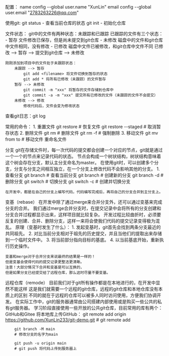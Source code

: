 配置：
	name
		config --global user.name "XunLin"
	email
		config --global user.email "2783263226@qq.com"

使用git:
	git status
		- 查看当前仓库的状态
	git init
		- 初始化仓库

文件状态：
	git中的文件有两种状态：未跟踪和已跟踪
	已跟踪的文件有三个状态：
		- 暂存 文件修改已保存，但是尚未提交到git仓库
		- 未修改 磁盘中的文件和git仓库中文件相同，没有修改
		- 已修改 磁盘中文件已被修改，和git仓库中文件不同
		已修改 --> 暂存 --> 提交到git仓库 --> 未修改

	刚刚添加到项目中的文件处于未跟踪状态：
		未跟踪 --> 暂存
			git add <filename> 将文件切换到暂存的状态
			git add * 将所有已修改（未跟踪）的文件暂存
		暂存 --> 未修改
			git commit -m "xxx" 将暂存的文件存储到仓库中
			git commit -a -m "xxx" 提交所有已修改的文件（未跟踪的文件不会提交）
		未修改 --> 修改
			修改代码后，文件会变为修改状态
查看git日志：git log
 
常用的命令：
	1. 重置文件
		git restore <filename>  # 恢复文件
		git restore --staged <filename>  # 取消暂存状态
	2. 删除文件
		git rm <filename>  # 删除文件
		git rm <filename> -f  # 强制删除
	3. 移动文件
		git mv from to # 移动文件 重命名文件

分支
	git在存储文件时，每一次代码的提交都会创建一个对应的节点，git就是通过一个一个的节点来记录代码的状态。
	节点会构成一个树状结构，树状结构意味着这个树会存在分支，默认主分支命名为master。
	在使用git时，可以创建多个分支，分支与分支之间相互独立，在一个分支上修改代码不会影响其他的分支。
	1. 查看分支 
		git branch  # 查看当前分支
		git branch <branch name>  # 创建新的分支
		git branch -d <branch name>  # 删除分支
		git switch <branch name>  # 切换分支
		git switch -c <branch name>  # 创建并切换分支
	
	在开发中，都是在自己的分支上编写代码，代码编写完成后，再将自己的分支合并到主分支上。
	
变基（rebase）
	在开发中除了通过merge来合并分支外，还可以通过变基来完成分支的合并。
	我们通过merge合并分支时，在提交记录中会将所有的分支创建和分支合并过程都显示出来，这样项目就比较复杂。
	开发过程比较曲折时，必须要反复的创建、合并、删除分支，这样一来将会使我们代码的提交记录变得极为混乱。
	原理（变基时发生了什么）：
		1. 发起变基时，git首先会找到两条分支最近的共同祖先。
		2. 对比当前分支相对于祖先的历史提交，并且当他们的提取出来存储到一个临时文件中。
		3. 将当前部分指向目标的基底。
		4. 以当前基底开始，重新执行历史操作。
	
	变基和merge对于合并分支来说最终的结果是一样的！
	但是变基会使得代码的提交记录更整洁更清晰。
	注意！大部分情况下合并和变基是可以互换的，
	但是如果分支已经提交给了远程仓库，那么这时尽量不要变基。

远程仓库（remode）
	目前我们对于git所有操作都是在本地进行的，在开发中显然不能这样
	这是我们就需要一个远程的git仓库，远程的git仓库和本地仓库没有本质上的区别
	不同的就在于远程的仓库可以被多人同时访问使用，方便我们协调开发。
	在实际工作中，git的服务器通常由公司搭建内部使用或是购买一些公共的私有git服务器。
	学习阶段直接使用一些开放的公共git仓库，目前常用的库有两个：GitHub和Gitee
	将本地库上传GitHub：
		git remote add origin https://github.com/XunLin233/git-demo.git
		# git remote add <remote name> <url>

		git branch -M main
		# 修改分支的名字为main

		git push -u origin main
		# git push 将代码上传到服务器上